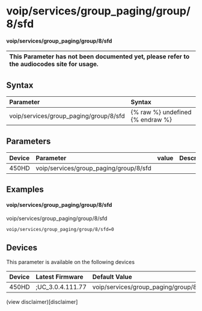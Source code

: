 ﻿---
description: voip/services/group_paging/group/8/sfd
search:
    keywords: ['voip','services','group_paging','group','8','sfd']
---

# voip/services/group_paging/group/8/sfd

#### voip/services/group_paging/group/8/sfd


| This Parameter has not been documented yet, please refer to the audiocodes site for usage.  |
| :--- |

## Syntax
| Parameter | Syntax |
| :--- | :--- |
|voip/services/group_paging/group/8/sfd | {% raw %} undefined {% endraw %} |

## Parameters
|Device|Parameter|value|Description|
|:---|:---|:---|:---|
| 450HD | voip/services/group_paging/group/8/sfd |  |  |

## Examples
#### voip/services/group_paging/group/8/sfd

voip/services/group_paging/group/8/sfd

```
voip/services/group_paging/group/8/sfd=0
```

## Devices
This parameter is available on the following devices

| Device | Latest Firmware | Default Value |
|:---|:---|:---|
| 450HD | ;UC_3.0.4.111.77 | voip/services/group_paging/group/8/sfd=0 

(view disclaimer)[disclaimer]
